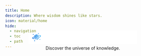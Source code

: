 ```yaml
---
title: Home
description: Where wisdom shines like stars.
icon: material/home
hide:
  - navigation
  - toc
  - path
---
```


#

<div style="margin-top: -100px;"></div>

<div style="max-width: 70%; margin: 0 auto; display: block;">

<img src="assets/images/banners/banner_light_3.png" alt="celestial codex" style="max-width: 100%; max-height: 175px; margin: 0 auto; display: block;" />

<p style="margin: 5px 0 0;" align="center">Discover the universe of knowledge.</p>

</div>

<style>
  .md-header__source {
    display: none;
  }
  .md-footer__inner.md-grid {
    display: none;
  }
  .md-source-file {
    display: none;
  }
  .md-typeset img, .md-typeset svg, .md-typeset video {
    box-shadow: none;
  }
</style>
